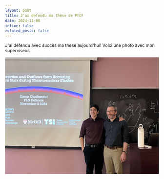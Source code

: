 ```yaml
---
layout: post
title: J'ai défendu ma thèse de PhD!
date: 2024-11-08
inline: false
related_posts: false
---
```


J'ai défendu avec succès ma thèse aujourd'hui! Voici une photo avec mon superviseur.

<p align="center">
<img src="/assets/img/defence.jpeg" width=800>
</p>